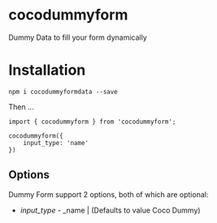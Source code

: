 # cocodummyform
Dummy Data to fill your form dynamically

# Installation
 `npm i cocodummyformdata --save` 

Then ...

```
import { cocodummyform } from 'cocodummyform';

cocodummyform({
    input_type: 'name'
})
```


## Options

Dummy Form support 2 options, both of which are optional:

* *input_type* - _name | (Defaults to value Coco Dummy)